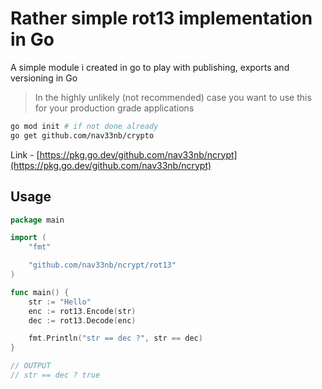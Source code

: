 # Rather simple rot13 implementation in Go

A simple module i created in go to play with publishing, exports and versioning in Go
 
> In the highly unlikely (not recommended) case you want to use this for your production grade applications
```sh
go mod init # if not done already
go get github.com/nav33nb/crypto
```

Link - [https://pkg.go.dev/github.com/nav33nb/ncrypt](https://pkg.go.dev/github.com/nav33nb/ncrypt)

## Usage
```go
package main

import (
	"fmt"

	"github.com/nav33nb/ncrypt/rot13"
)

func main() {
	str := "Hello"
	enc := rot13.Encode(str)
	dec := rot13.Decode(enc)

	fmt.Println("str == dec ?", str == dec)
}

// OUTPUT
// str == dec ? true
```
